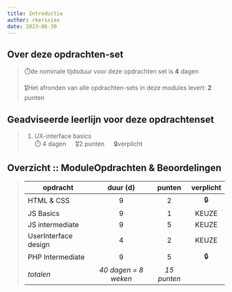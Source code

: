 ```yaml
---
title: Introductie
author: rkerssies
date: 2023-06-30
---
```


## Over deze opdrachten-set
> ⏱️de nominale tijdsduur voor deze opdrachten set is **4** dagen<br>
>
> 🎖️Het afronden van alle opdrachten-sets in deze modules levert: **2** punten<br>

## Geadviseerde leerlijn voor deze opdrachtenset

> 1. UX-interface basics<br>
> ⏱️ 4 dagen &emsp; 🎖2 punten &emsp; 🔒verplicht


##  Overzicht :: ModuleOpdrachten & Beoordelingen
> | **opdracht**         |     **duur (d)**     | **punten**  |   **verplicht**   |
> |----------------------|:--------------------:|:-----------:|:-----------------:|
> | HTML & CSS           |          9           |      2      |        🔒         |
> | JS Basics            |          9           |      1      |       KEUZE       |
> | JS intermediate      |          9           |      5      |       KEUZE       |
> | UserInterface design |          4           |      2      |       KEUZE       |
> | PHP Intermediate     |          9           |      5      |        🔒         |
> | *totalen*            | *40 dagen = 8 weken* | *15 punten* |                   |


